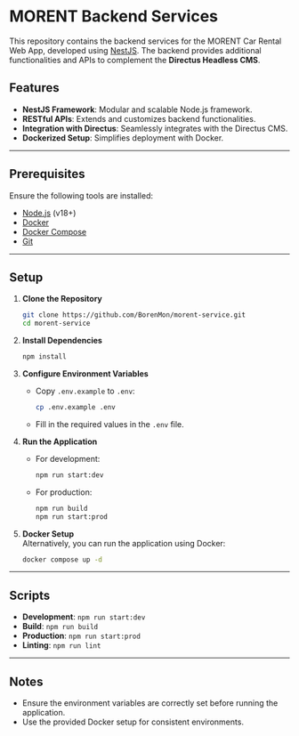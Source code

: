 
# MORENT Backend Services

This repository contains the backend services for the MORENT Car Rental Web App, developed using [NestJS](https://nestjs.com/). The backend provides additional functionalities and APIs to complement the **Directus Headless CMS**.

## Features

- **NestJS Framework**: Modular and scalable Node.js framework.
- **RESTful APIs**: Extends and customizes backend functionalities.
- **Integration with Directus**: Seamlessly integrates with the Directus CMS.
- **Dockerized Setup**: Simplifies deployment with Docker.

---

## Prerequisites

Ensure the following tools are installed:

- [Node.js](https://nodejs.org/) (v18+)
- [Docker](https://www.docker.com/)
- [Docker Compose](https://docs.docker.com/compose/)
- [Git](https://git-scm.com/)

---

## Setup

1. **Clone the Repository**  
   ```bash
   git clone https://github.com/BorenMon/morent-service.git
   cd morent-service
   ```

2. **Install Dependencies**  
   ```bash
   npm install
   ```

3. **Configure Environment Variables**  
   - Copy `.env.example` to `.env`:  
     ```bash
     cp .env.example .env
     ```
   - Fill in the required values in the `.env` file.

4. **Run the Application**  
   - For development:
     ```bash
     npm run start:dev
     ```
   - For production:
     ```bash
     npm run build
     npm run start:prod
     ```

5. **Docker Setup**  
   Alternatively, you can run the application using Docker:
   ```bash
   docker compose up -d
   ```

---

## Scripts

- **Development**: `npm run start:dev`
- **Build**: `npm run build`
- **Production**: `npm run start:prod`
- **Linting**: `npm run lint`

---

## Notes

- Ensure the environment variables are correctly set before running the application.
- Use the provided Docker setup for consistent environments.
